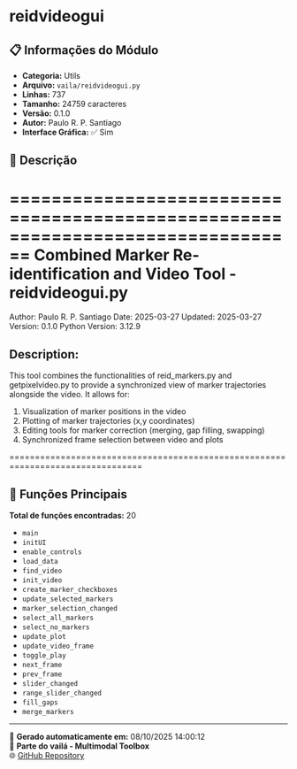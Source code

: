 # reidvideogui

## 📋 Informações do Módulo

- **Categoria:** Utils
- **Arquivo:** `vaila/reidvideogui.py`
- **Linhas:** 737
- **Tamanho:** 24759 caracteres
- **Versão:** 0.1.0
- **Autor:** Paulo R. P. Santiago
- **Interface Gráfica:** ✅ Sim

## 📖 Descrição


================================================================================
Combined Marker Re-identification and Video Tool - reidvideogui.py
================================================================================
Author: Paulo R. P. Santiago
Date: 2025-03-27
Updated: 2025-03-27
Version: 0.1.0
Python Version: 3.12.9

Description:
------------
This tool combines the functionalities of reid_markers.py and getpixelvideo.py
to provide a synchronized view of marker trajectories alongside the video.
It allows for:
1. Visualization of marker positions in the video
2. Plotting of marker trajectories (x,y coordinates)
3. Editing tools for marker correction (merging, gap filling, swapping)
4. Synchronized frame selection between video and plots

================================================================================


## 🔧 Funções Principais

**Total de funções encontradas:** 20

- `main`
- `initUI`
- `enable_controls`
- `load_data`
- `find_video`
- `init_video`
- `create_marker_checkboxes`
- `update_selected_markers`
- `marker_selection_changed`
- `select_all_markers`
- `select_no_markers`
- `update_plot`
- `update_video_frame`
- `toggle_play`
- `next_frame`
- `prev_frame`
- `slider_changed`
- `range_slider_changed`
- `fill_gaps`
- `merge_markers`




---

📅 **Gerado automaticamente em:** 08/10/2025 14:00:12  
🔗 **Parte do vailá - Multimodal Toolbox**  
🌐 [GitHub Repository](https://github.com/vaila-multimodaltoolbox/vaila)
